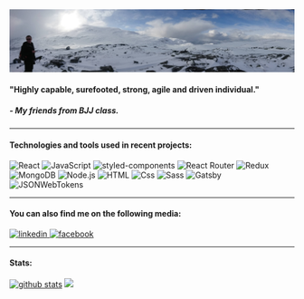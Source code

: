 <img src='/longView.JPG' alt='myPoorFeet'/>

#### "Highly capable, surefooted, strong, agile and driven individual." 
##### _- My friends from BJJ class._

---

#### Technologies and tools used in recent projects:
<p>
  <img alt="React" src="https://img.shields.io/badge/React-61DAFB?logo=react&logoColor=white&style=flat" />
  <img alt="JavaScript" src="https://img.shields.io/badge/JavaScript-F7DF1E?logo=javascript&logoColor=white&style=flat" />
  <img alt="styled-components" src="https://img.shields.io/badge/styled-components-DB7093?logo=styled-components&logoColor=white&style=flat" />
  <img alt="React Router" src="https://img.shields.io/badge/React Router-CA4245?logo=React-router&logoColor=white&style=flat" />
  <img alt="Redux" src="https://img.shields.io/badge/Redux-764ABC?logo=Redux&logoColor=white&style=flat" />
  <img alt="MongoDB" src="https://img.shields.io/badge/MongoDB-47A248?logo=mongodb&logoColor=white&style=flat" />
  <img alt="Node.js" src="https://img.shields.io/badge/Node.js-339933?logo=node.js&logoColor=white&style=flat" />
  <img alt="HTML" src="https://img.shields.io/badge/HTML-E34F26?logo=html5&logoColor=white&style=flat" />
  <img alt="Css" src="https://img.shields.io/badge/CSS-1572B6?logo=css3&logoColor=white&style=flat" />
  <img alt="Sass" src="https://img.shields.io/badge/Sass-CC6699?logo=sass&logoColor=white&style=flat" />
  <img alt="Gatsby" src="https://img.shields.io/badge/Gatsby-663399?logo=gatsby&logoColor=white&style=flat" />
  <img alt="JSONWebTokens" src="https://img.shields.io/badge/JSON Web Tokens-000000?logo=json-web-tokens&logoColor=white&style=flat" />
</p>

---

#### You can also find me on the following media:
<p>
<a href='https://www.linkedin.com/in/maciej-figat/'>
<img alt="linkedin" src="https://img.shields.io/badge/LinkedIn-0077B5?logo=linkedin&logoColor=white&style=flat" />
</a>
<a href='https://www.facebook.com/maciej.figat/'>
<img alt="facebook" src="https://img.shields.io/badge/Facebook-1877F2?logo=Facebook&logoColor=white&style=flat" />
</a>
</p>

---
#### Stats:
<a href="https://github-readme-stats.vercel.app/api?username=maciejfigat&count_private=true&title_color=FD9047&icon_color=FD9047&text_color=C0FFEE&custom_title=Maciej+Figat's+GitHub+Stats&show_icons=true&theme=dark&card_width=150&hide=issues,prs,contribs"><img alt="github stats" src="https://img.shields.io/badge/Github Stats-181717?logo=github&logoColor=white&style=flat"/></a>
<img
  src="https://github-readme-stats.vercel.app/api/top-langs/?username=maciejfigat"
/>
<!-- <img
  src="https://github-readme-stats.vercel.app/api?username=maciejfigat&count_private=true&title_color=FD9047&icon_color=FD9047&text_color=C0FFEE&custom_title=Maciej+Figat's+GitHub+Stats&show_icons=true&theme=dark&card_width=150&hide=issues,prs,contribs"
/> -->

